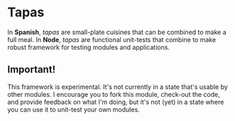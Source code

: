 # Tapas

In **Spanish**, *tapas* are small-plate cuisines that can be combined to make a full meal.
In **Node**, *tapas* are functional unit-tests that combine to make robust framework for testing modules and applications.

## Important!
This framework is experimental.
It's not currently in a state that's usable by other modules.
I encourage you to fork this module, check-out the code, and provide feedback on what I'm doing,
but it's not (yet) in a state where you can use it to unit-test your own modules.
